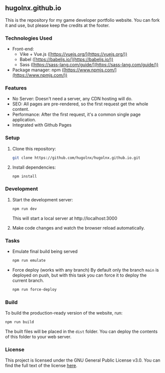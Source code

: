## hugolnx.github.io

This is the repository for my game developer portfolio website. 
You can fork it and use, but please keep the credits at the footer.

### Technologies Used

* Front-end:
    * Vike + Vue.js ([https://vuejs.org/](https://vuejs.org/))
    * Babel ([https://babeljs.io/](https://babeljs.io/))
    * Sass ([https://sass-lang.com/guide/](https://sass-lang.com/guide/))
* Package manager: npm ([https://www.npmjs.com/](https://www.npmjs.com/))

### Features

* No Server: Doesn't need a server, any CDN hosting will do.
* SEO: All pages are pre-rendered, so the first request get the whole content.
* Performance: After the first request, it's a common single page application.
* Integrated with Github Pages

### Setup

1. Clone this repository:

   ```bash
   git clone https://github.com/hugolnx/hugolnx.github.io.git
   ```

2. Install dependencies:

   ```bash
   npm install
   ```

### Development

1. Start the development server:

   ```bash
   npm run dev
   ```

   This will start a local server at http://localhost:3000

2. Make code changes and watch the browser reload automatically.


### Tasks

* Emulate final build being served

    ```bash
    npm run emulate
    ```

* Force deploy (works with any branch)
    By default only the branch `main` is deployed on push, but with this task you can force it to
    deploy the current branch.

    ```bash
    npm run force-deploy
    ```

### Build

To build the production-ready version of the website, run:

```bash
npm run build
```

The built files will be placed in the `dist` folder. You can deploy the contents of this folder to your web server.

### License

This project is licensed under the GNU General Public License v3.0. You can find the full text of the license [here](https://www.gnu.org/licenses/gpl-3.0.en.html).
